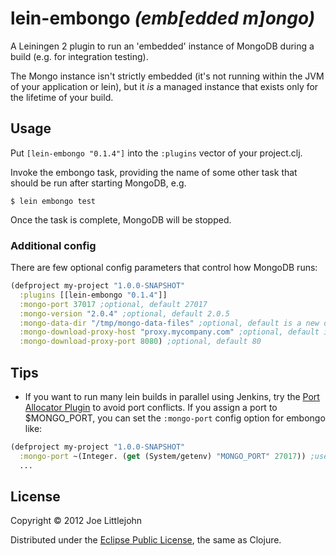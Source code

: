 # lein-embongo _(emb[edded m]ongo)_

A Leiningen 2 plugin to run an 'embedded' instance of MongoDB during a build (e.g. for integration testing).

The Mongo instance isn't strictly embedded (it's not running within the JVM of your application or lein), but it _is_ a managed instance that exists only for the lifetime of your build.

## Usage

Put `[lein-embongo "0.1.4"]` into the `:plugins` vector of your project.clj.

Invoke the embongo task, providing the name of some other task that should be run after starting MongoDB, e.g.

    $ lein embongo test

Once the task is complete, MongoDB will be stopped.

### Additional config
There are few optional config parameters that control how MongoDB runs:

```clojure
(defproject my-project "1.0.0-SNAPSHOT"
  :plugins [[lein-embongo "0.1.4"]]
  :mongo-port 37017 ;optional, default 27017
  :mongo-version "2.0.4" ;optional, default 2.0.5
  :mongo-data-dir "/tmp/mongo-data-files" ;optional, default is a new dir in java.io.tmpdir
  :mongo-download-proxy-host "proxy.mycompany.com" ;optional, default is none
  :mongo-download-proxy-port 8080) ;optional, default 80
```

## Tips

* If you want to run many lein builds in parallel using Jenkins, try the [Port Allocator Plugin](https://wiki.jenkins-ci.org/display/JENKINS/Port+Allocator+Plugin) to avoid port conflicts. If you assign a port to $MONGO_PORT, you can set the `:mongo-port` config option for embongo like:

```clojure
(defproject my-project "1.0.0-SNAPSHOT"
  :mongo-port ~(Integer. (get (System/getenv) "MONGO_PORT" 27017)) ;uses port 27017 if env var is not set
  ...
```

## License

Copyright © 2012 Joe Littlejohn

Distributed under the [Eclipse Public License](http://www.eclipse.org/legal/epl-v10.html), the same as Clojure.
